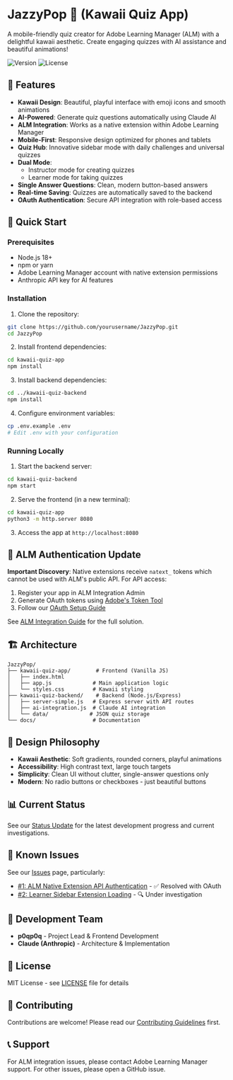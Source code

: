 # JazzyPop 🎵 (Kawaii Quiz App)

A mobile-friendly quiz creator for Adobe Learning Manager (ALM) with a delightful kawaii aesthetic. Create engaging quizzes with AI assistance and beautiful animations!

![Version](https://img.shields.io/badge/version-4.8-pink.svg)
![License](https://img.shields.io/badge/license-MIT-blue.svg)

## 🌸 Features

- **Kawaii Design**: Beautiful, playful interface with emoji icons and smooth animations
- **AI-Powered**: Generate quiz questions automatically using Claude AI
- **ALM Integration**: Works as a native extension within Adobe Learning Manager
- **Mobile-First**: Responsive design optimized for phones and tablets
- **Quiz Hub**: Innovative sidebar mode with daily challenges and universal quizzes
- **Dual Mode**: 
  - Instructor mode for creating quizzes
  - Learner mode for taking quizzes
- **Single Answer Questions**: Clean, modern button-based answers
- **Real-time Saving**: Quizzes are automatically saved to the backend
- **OAuth Authentication**: Secure API integration with role-based access

## 🚀 Quick Start

### Prerequisites

- Node.js 18+
- npm or yarn
- Adobe Learning Manager account with native extension permissions
- Anthropic API key for AI features

### Installation

1. Clone the repository:
```bash
git clone https://github.com/yourusername/JazzyPop.git
cd JazzyPop
```

2. Install frontend dependencies:
```bash
cd kawaii-quiz-app
npm install
```

3. Install backend dependencies:
```bash
cd ../kawaii-quiz-backend
npm install
```

4. Configure environment variables:
```bash
cp .env.example .env
# Edit .env with your configuration
```

### Running Locally

1. Start the backend server:
```bash
cd kawaii-quiz-backend
npm start
```

2. Serve the frontend (in a new terminal):
```bash
cd kawaii-quiz-app
python3 -m http.server 8080
```

3. Access the app at `http://localhost:8080`

## 🔐 ALM Authentication Update

**Important Discovery**: Native extensions receive `natext_` tokens which cannot be used with ALM's public API. For API access:

1. Register your app in ALM Integration Admin
2. Generate OAuth tokens using [Adobe's Token Tool](https://learningmanager.adobe.com/apidocs)
3. Follow our [OAuth Setup Guide](docs/OAUTH_SETUP_GUIDE.md)

See [ALM Integration Guide](docs/ALM_INTEGRATION.md) for the full solution.

## 🏗️ Architecture

```
JazzyPop/
├── kawaii-quiz-app/        # Frontend (Vanilla JS)
│   ├── index.html
│   ├── app.js             # Main application logic
│   └── styles.css         # Kawaii styling
├── kawaii-quiz-backend/    # Backend (Node.js/Express)
│   ├── server-simple.js   # Express server with API routes
│   ├── ai-integration.js  # Claude AI integration
│   └── data/             # JSON quiz storage
└── docs/                  # Documentation
```

## 🎨 Design Philosophy

- **Kawaii Aesthetic**: Soft gradients, rounded corners, playful animations
- **Accessibility**: High contrast text, large touch targets
- **Simplicity**: Clean UI without clutter, single-answer questions only
- **Modern**: No radio buttons or checkboxes - just beautiful buttons

## 📊 Current Status

See our [Status Update](STATUS_UPDATE.md) for the latest development progress and current investigations.

## 🐛 Known Issues

See our [Issues](https://github.com/increasinglyHuman/JazzyPop/issues) page, particularly:
- [#1: ALM Native Extension API Authentication](https://github.com/increasinglyHuman/JazzyPop/issues/1) - ✅ Resolved with OAuth
- [#2: Learner Sidebar Extension Loading](https://github.com/increasinglyHuman/JazzyPop/issues/2) - 🔍 Under investigation

## 👥 Development Team

- **p0qp0q** - Project Lead & Frontend Development
- **Claude (Anthropic)** - Architecture & Implementation

## 📝 License

MIT License - see [LICENSE](LICENSE) file for details

## 🤝 Contributing

Contributions are welcome! Please read our [Contributing Guidelines](CONTRIBUTING.md) first.

## 📞 Support

For ALM integration issues, please contact Adobe Learning Manager support.
For other issues, please open a GitHub issue.